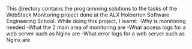 This directory contains the programming solutions to the tasks of the WebStack Monitoring project done at the ALX Holberton Software Engineering School. While doing this project, I learnt:
-Why is monitoring needed
-What the 2 main area of monitoring are
-What access logs for a web server such as Nginx are
-What error logs for a web server such as Nginx are
